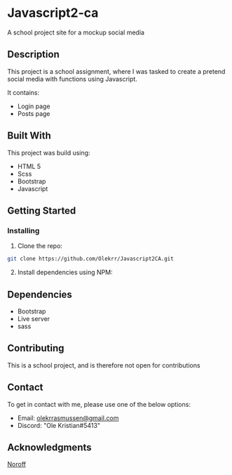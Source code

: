 # Javascript2-ca

A school project site for a mockup social media

## Description

This project is a school assignment, where I was tasked to create a pretend social media with functions using Javascript.

It contains:

- Login page
- Posts page


## Built With

This project was build using:

- HTML 5
- Scss
- Bootstrap
- Javascript


## Getting Started

### Installing

1. Clone the repo:

```bash
git clone https://github.com/Olekrr/Javascript2CA.git
```
2. Install dependencies using NPM:


## Dependencies

- Bootstrap
- Live server
- sass

## Contributing

This is a school project, and is therefore not open for contributions

## Contact

To get in contact with me, please use one of the below options:

- Email: olekrrasmussen@gmail.com
- Discord: "Ole Kristian#5413"

## Acknowledgments

[Noroff](https://www.noroff.no/en)
